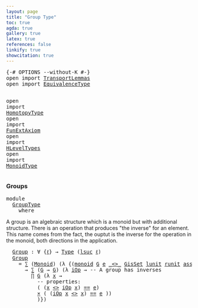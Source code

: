 ```yaml
---
layout: page
title: "Group Type"
toc: true
agda: true
gallery: true
latex: true
references: false
linkify: true
showcitation: true
---
```


<div class="hide" >
<pre class="Agda">
<a id="184" class="Symbol">{-#</a> <a id="188" class="Keyword">OPTIONS</a> <a id="196" class="Pragma">--without-K</a> <a id="208" class="Symbol">#-}</a>
<a id="212" class="Keyword">open</a> <a id="217" class="Keyword">import</a> <a id="224" href="TransportLemmas.html" class="Module">TransportLemmas</a>
<a id="240" class="Keyword">open</a> <a id="245" class="Keyword">import</a> <a id="252" href="EquivalenceType.html" class="Module">EquivalenceType</a>

<a id="269" class="Keyword">open</a> <a id="274" class="Keyword">import</a> <a id="281" href="HomotopyType.html" class="Module">HomotopyType</a>
<a id="294" class="Keyword">open</a> <a id="299" class="Keyword">import</a> <a id="306" href="FunExtAxiom.html" class="Module">FunExtAxiom</a>
<a id="318" class="Keyword">open</a> <a id="323" class="Keyword">import</a> <a id="330" href="HLevelTypes.html" class="Module">HLevelTypes</a>
<a id="342" class="Keyword">open</a> <a id="347" class="Keyword">import</a> <a id="354" href="MonoidType.html" class="Module">MonoidType</a>
</pre>
</div>

### Groups

<pre class="Agda">
<a id="409" class="Keyword">module</a>
  <a id="418" href="GroupType.html" class="Module">GroupType</a>
    <a id="432" class="Keyword">where</a>
</pre>

A group is an algebraic structure which is a monoid but with additional structure.
There is an operation that produces "the inverse" for an element. This name
comes from the fact, the ouptut is the inverse for the operation in the monoid, both directions in the application.

<pre class="Agda">
  <a id="Group"></a><a id="741" href="GroupType.html#741" class="Function">Group</a> <a id="747" class="Symbol">:</a> <a id="749" class="Symbol">∀</a> <a id="751" class="Symbol">{</a><a id="752" href="GroupType.html#752" class="Bound">ℓ</a><a id="753" class="Symbol">}</a> <a id="755" class="Symbol">→</a> <a id="757" href="Intro.html#1813" class="Function">Type</a> <a id="762" class="Symbol">(</a><a id="763" href="Agda.Primitive.html#627" class="Primitive">lsuc</a> <a id="768" href="GroupType.html#752" class="Bound">ℓ</a><a id="769" class="Symbol">)</a>
  <a id="773" href="GroupType.html#741" class="Function">Group</a>
    <a id="783" class="Symbol">=</a> <a id="785" href="BasicTypes.html#1507" class="Record">∑</a> <a id="787" class="Symbol">(</a><a id="788" href="MonoidType.html#458" class="Record">Monoid</a><a id="794" class="Symbol">)</a> <a id="796" class="Symbol">(λ</a> <a id="799" class="Symbol">{(</a><a id="801" href="MonoidType.html#515" class="InductiveConstructor">monoid</a> <a id="808" href="GroupType.html#808" class="Bound">G</a> <a id="810" href="GroupType.html#810" class="Bound">e</a> <a id="812" href="GroupType.html#812" class="Bound Operator">_&lt;&gt;_</a> <a id="817" href="GroupType.html#817" class="Bound">GisSet</a> <a id="824" href="GroupType.html#824" class="Bound">lunit</a> <a id="830" href="GroupType.html#830" class="Bound">runit</a> <a id="836" href="GroupType.html#836" class="Bound">assoc</a><a id="841" class="Symbol">)</a>
      <a id="849" class="Symbol">→</a> <a id="851" href="BasicTypes.html#1507" class="Record">∑</a> <a id="853" class="Symbol">(</a><a id="854" href="GroupType.html#808" class="Bound">G</a> <a id="856" class="Symbol">→</a> <a id="858" href="GroupType.html#808" class="Bound">G</a><a id="859" class="Symbol">)</a> <a id="861" class="Symbol">(λ</a> <a id="864" href="GroupType.html#864" class="Bound">iOp</a> <a id="868" class="Symbol">→</a> <a id="870" class="Comment">-- A group has inverses</a>
        <a id="902" href="BasicTypes.html#2032" class="Function">∏</a> <a id="904" href="GroupType.html#808" class="Bound">G</a> <a id="906" class="Symbol">(λ</a> <a id="909" href="GroupType.html#909" class="Bound">x</a> <a id="911" class="Symbol">→</a>
          <a id="923" class="Comment">-- properties:</a>
          <a id="948" class="Symbol">(</a> <a id="950" class="Symbol">(</a><a id="951" href="GroupType.html#909" class="Bound">x</a> <a id="953" href="GroupType.html#812" class="Bound Operator">&lt;&gt;</a> <a id="956" href="GroupType.html#864" class="Bound">iOp</a> <a id="960" href="GroupType.html#909" class="Bound">x</a><a id="961" class="Symbol">)</a> <a id="963" href="BasicTypes.html#4294" class="Datatype Operator">==</a> <a id="966" href="GroupType.html#810" class="Bound">e</a><a id="967" class="Symbol">)</a>
          <a id="979" href="BasicTypes.html#2149" class="Function Operator">×</a> <a id="981" class="Symbol">(</a> <a id="983" class="Symbol">(</a><a id="984" href="GroupType.html#864" class="Bound">iOp</a> <a id="988" href="GroupType.html#909" class="Bound">x</a> <a id="990" href="GroupType.html#812" class="Bound Operator">&lt;&gt;</a> <a id="993" href="GroupType.html#909" class="Bound">x</a><a id="994" class="Symbol">)</a> <a id="996" href="BasicTypes.html#4294" class="Datatype Operator">==</a> <a id="999" href="GroupType.html#810" class="Bound">e</a> <a id="1001" class="Symbol">))</a>
          <a id="1014" class="Symbol">)})</a>
</pre>
